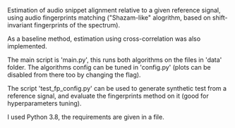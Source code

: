 Estimation of audio snippet alignment relative to a given reference signal, 
using audio fingerprints matching ("Shazam-like" alogrithm, based on 
shift-invariant fingerprints of the spectrum).

As a baseline method, estimation using cross-correlation was also implemented.

The main script is 'main.py', this runs both algorithms on the files in 'data'
folder.
The algorithms config can be tuned in 'config.py' (plots can be
disabled from there too by changing the flag).

The script 'test_fp_config.py' can be used to generate synthetic test from a
reference signal, and evaluate the fingerprints method on it (good for
hyperparameters tuning).

I used Python 3.8, the requirements are given in a file.
